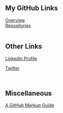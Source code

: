 ## My GitHub Links
[Overview](https://github.com/ismccarthy)
<br>
[Repositories](https://github.com/ismccarthy?tab=repositories)
<br>
<br>
## Other Links
[LinkedIn Profile](https://www.linkedin.com/in/ismccarthy/)

[Twitter](https://twitter.com/iansmccarthy)

<br>

## Miscellaneous
[A GitHub Markup Guide](https://guides.github.com/features/mastering-markdown/)
